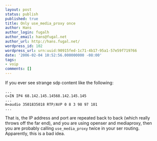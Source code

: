```yaml
---
layout: post
status: publish
published: true
title: Only use_media_proxy once
author: Hans
author_login: fugalh
author_email: hans@fugal.net
author_url: http://hans.fugal.net/
wordpress_id: 102
wordpress_url: urn:uuid:90915fed-1c71-4b17-95a1-57e59f719766
date: '2006-02-04 10:52:56.000000000 -08:00'
tags:
- voip
comments: []
---
```

<p>If you ever see strange sdp content like the following:</p>

<pre><code>...
c=IN IP4 68.142.145.14568.142.145.145
...
m=audio 3501835018 RTP/AVP 0 8 3 98 97 101
...
</code></pre>

<p>That is, the IP address and port are repeated back to back (which really throws
off the far end), and you are using openser and mediaproxy, then you are
probably calling <code>use_media_proxy</code> twice in your ser routing. Apparently, this
is a bad idea. </p>
